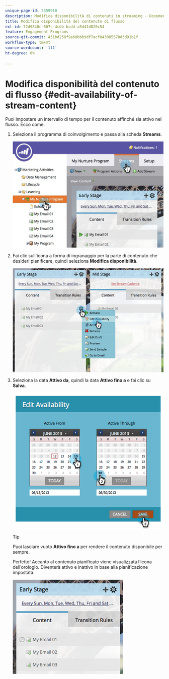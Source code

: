```yaml
---
unique-page-id: 2359910
description: Modifica disponibilità di contenuti in streaming - Documentazione di Marketo - Documentazione del prodotto
title: Modifica disponibilità del contenuto di flusso
exl-id: 72d9848c-607c-4cdb-bcd4-a5d41d820c54
feature: Engagement Programs
source-git-commit: 431bd258f9a68bbb9df7acf043085578d3d91b1f
workflow-type: tm+mt
source-wordcount: '111'
ht-degree: 0%

---
```


# Modifica disponibilità del contenuto di flusso {#edit-availability-of-stream-content}

Puoi impostare un intervallo di tempo per il contenuto affinché sia attivo nel flusso. Ecco come.

1. Seleziona il programma di coinvolgimento e passa alla scheda **Streams**.

   ![](assets/cloneasteam-2.jpg)

1. Fai clic sull&#39;icona a forma di ingranaggio per la parte di contenuto che desideri pianificare, quindi seleziona **Modifica disponibilità**.

   ![](assets/image2014-9-15-17-3a35-3a56.png)

1. Seleziona la data **Attivo da**, quindi la data **Attivo fino a** e fai clic su **Salva**.

   ![](assets/image2014-9-15-17-3a36-3a0.png)

   >[!TIP]
   >
   >Puoi lasciare vuoto **Attivo fino a** per rendere il contenuto disponibile per sempre.

   Perfetto! Accanto al contenuto pianificato viene visualizzata l’icona dell’orologio. Diventerà attivo e inattivo in base alla pianificazione impostata.

   ![](assets/image2014-9-15-17-3a36-3a4.png)
